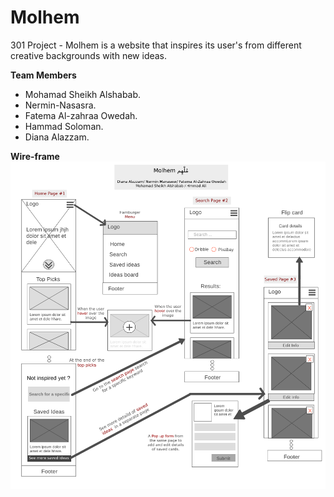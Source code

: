 # Molhem
301 Project - Molhem is a website that inspires its user's from different creative backgrounds with new ideas.

**Team Members** 
- Mohamad Sheikh Alshabab.
- Nermin-Nasasra.
- Fatema Al-zahraa Owedah.
- Hammad Soloman.
- Diana Alazzam.

**Wire-frame**
![project wireframe](./resources/wireframe.jpg)
